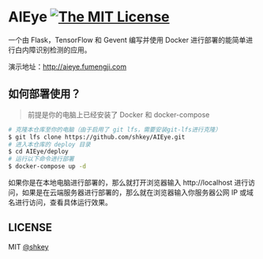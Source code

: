 # AIEye [![The MIT License](https://img.shields.io/badge/license-MIT-green.svg?style=flat-square)](http://opensource.org/licenses/MIT)

一个由 Flask，TensorFlow 和 Gevent 编写并使用 Docker 进行部署的能简单进行白内障识别检测的应用。

演示地址：http://aieye.fumengji.com

## 如何部署使用？

> 前提是你的电脑上已经安装了 Docker 和 docker-compose

```bash
# 克隆本仓库至你的电脑（由于启用了 git lfs，需要安装git-lfs进行克隆）
$ git lfs clone https://github.com/shkey/AIEye.git
# 进入本仓库的 deploy 目录
$ cd AIEye/deploy
# 运行以下命令进行部署
$ docker-compose up -d
```

如果你是在本地电脑进行部署的，那么就打开浏览器输入 http://localhost 进行访问，如果是在云端服务器进行部署的，那么就在浏览器输入你服务器公网 IP 或域名进行访问，查看具体运行效果。

## LICENSE

MIT [@shkey](https://github.com/shkey)
